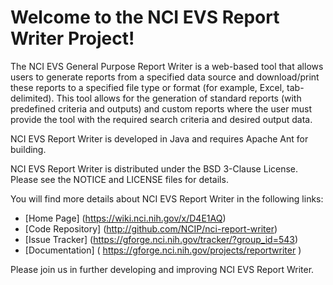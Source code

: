 Welcome to the NCI EVS Report Writer Project!
==============================

The NCI EVS General Purpose Report Writer is a web-based tool that allows users to generate reports from a 
specified data source and download/print these reports to a specified file type or format (for example, Excel, tab-delimited).
This tool allows for the generation of standard reports (with predefined criteria and outputs) and 
custom reports where the user must provide the tool with the required search criteria and desired output data.

NCI EVS Report Writer is developed in Java and requires Apache Ant for building.

NCI EVS Report Writer is distributed under the BSD 3-Clause License.
Please see the NOTICE and LICENSE files for details.

You will find more details about NCI EVS Report Writer in the following links:

 * [Home Page] (https://wiki.nci.nih.gov/x/D4E1AQ)
 * [Code Repository] (http://github.com/NCIP/nci-report-writer)
 * [Issue Tracker] (https://gforge.nci.nih.gov/tracker/?group_id=543)
 * [Documentation] (   https://gforge.nci.nih.gov/projects/reportwriter )
  
Please join us in further developing and improving NCI EVS Report Writer.
